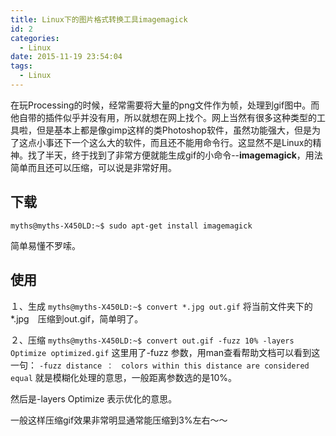 ```yaml
---
title: Linux下的图片格式转换工具imagemagick
id: 2
categories:
  - Linux
date: 2015-11-19 23:54:04
tags:
  - Linux
---
```


在玩Processing的时候，经常需要将大量的png文件作为帧，处理到gif图中。而他自带的插件似乎并没有用，所以就想在网上找个。网上当然有很多这种类型的工具啦，但是基本上都是像gimp这样的类Photoshop软件，虽然功能强大，但是为了这点小事还下一个这么大的软件，而且还不能用命令行。这显然不是Linux的精神。找了半天，终于找到了非常方便就能生成gif的小命令--**imagemagick**，用法简单而且还可以压缩，可以说是非常好用。

## 下载
`myths@myths-X450LD:~$ sudo apt-get install imagemagick`

简单易懂不罗嗦。

## 使用

１、生成
`myths@myths-X450LD:~$ convert *.jpg out.gif`
将当前文件夹下的*.jpg　压缩到out.gif，简单明了。

２、压缩
`myths@myths-X450LD:~$ convert out.gif -fuzz 10% -layers Optimize optimized.gif`
这里用了-fuzz 参数，用man查看帮助文档可以看到这一句：
`-fuzz distance ：　colors within this distance are considered equal`
就是模糊化处理的意思，一般距离参数选的是10%。

然后是-layers Optimize 表示优化的意思。

一般这样压缩gif效果非常明显通常能压缩到3%左右～～